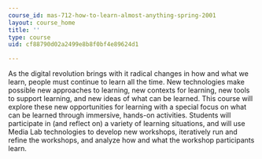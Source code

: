 ```yaml
---
course_id: mas-712-how-to-learn-almost-anything-spring-2001
layout: course_home
title: ''
type: course
uid: cf88790d02a2499e8b8f0bf4e89624d1

---
```

As the digital revolution brings with it radical changes in how and what we learn, people must continue to learn all the time. New technologies make possible new approaches to learning, new contexts for learning, new tools to support learning, and new ideas of what can be learned. This course will explore these new opportunities for learning with a special focus on what can be learned through immersive, hands-on activities. Students will participate in (and reflect on) a variety of learning situations, and will use Media Lab technologies to develop new workshops, iteratively run and refine the workshops, and analyze how and what the workshop participants learn.
